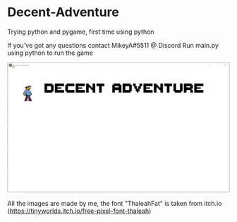 # Decent-Adventure
Trying python and pygame, first time using python

If you've got any questions contact MikeyA#5511 @ Discord
Run main.py using python to run the game

![Showcase](images/showcase.gif)

All the images are made by me, the font "ThaleahFat" is taken from itch.io (https://tinyworlds.itch.io/free-pixel-font-thaleah)
